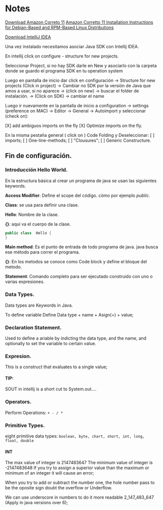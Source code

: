 #  Notes

[Download Amazon Correto 11](https://aws.amazon.com/es/corretto/)
[Amazon Corretto 11 Installation Instructions for Debian-Based and RPM-Based Linux Distributions](https://docs.aws.amazon.com/corretto/latest/corretto-11-ug/generic-linux-install.html)

[Download IntelliJ IDEA](https://www.jetbrains.com/idea/download/#section=linux)

Una vez instalado necesitamos asociar Java SDK con Intellij IDEA.

En intellij click on configure - structure for new projects.

Seleccionar Project, si no hay SDK darle en New y asociarlo con la carpeta donde se guardo el programa SDK en tu operation system

Luego en pantalla de inicio dar click en configuración -> Structure for new projects (Click in project) -> Cambiar no SDK por la versión de Java que amos a usar, si no aparece -> (click on new) -> buscar el folder de instalación. -> (Click on SDK) -> cambiar el name

Luego ir nuevamente en la pantalla de inicio a configuration -> settings (preference on MAC) -> Editor -> General -> Autoimport y seleccionar (check on):

[X] add ambiguos imports on the fly
[X] Optimize imports on the fly.

En la misma pestaña general ( click on ) Code Folding y Deseleccionar:
[ ] imports;
[ ] One-line-methods;
[ ] "Clousures";
[ ] Generic Constructure.

Fin de configuración.
---------------------
### Introducción Hello World.



En la estructura básica al crear un programa de java se usan las siguientes keywords.

**Access Modifier**: Define el scope del código. cómo por ejemplo *public*.

**Class**: se usa para definir una clase. 

**Hello**: Nombre de la clase.

**{}**: aquí va el cuerpo de la clase.

```java
public class  Hello {
}
```

**Main method**: Es el punto de entrada de todo programa de java. java busca ese método para correr el programa.

**{}**: En los metodos se conoce como Code block y define el bloque del metodo.

**Statement**: Comando completo para ser ejecutado construido con uno o varias expresiones. 

### Data Types.

Data types are Keywords in Java.

To define variable Define Data type + name + Asign(=) + value;

### Declaration Statement.

Used to define a ariable by indicting the data type, and the name, and optionally to set the variable to certain value.

### Expresion.

This is a construct that evaluates to a single value;

#### TIP:
SOUT in intellij is a short cut to System.out....

### Operators.

Perform Operations: `+ - / *`

### Primitive Types.

eight primitive data types:
`boolean, byte, chart, short, int, long, float, double`

#### INT

The max value of integer is 2147483647
The minimum value of integer is -2147483648
If you try to assign a superior value than the maximum or minimum of an integer it will cause an error;

When you try to add or subtract the number one, the hole number pass to be the oposite sign doubt the overflow or Underflow.

We can use underscore in numbers to do it more readable 2_147_483_647 (Apply in java versions over 6);